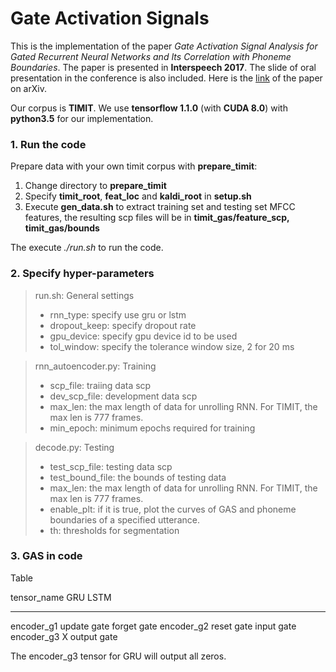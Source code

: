 # Gate Activation Signals

This is the implementation of the paper *Gate Activation Signal Analysis for Gated Recurrent Neural Networks and Its Correlation with Phoneme Boundaries*. The paper is presented in **Interspeech 2017**. The slide of oral presentation in the conference is also included. Here is the [link](https://arxiv.org/abs/1703.07588) of the paper on arXiv.

Our corpus is **TIMIT**. We use **tensorflow 1.1.0** (with **CUDA 8.0**) with **python3.5** for our implementation.


### 1. Run the code

Prepare data with your own timit corpus with **prepare_timit**:

1. Change directory to **prepare_timit**
2. Specify **timit_root**, **feat_loc** and **kaldi_root**
    in **setup.sh**
3. Execute **gen_data.sh** to extract training set and testing set MFCC features,
    the resulting scp files will be in
    **timit_gas/feature_scp, timit_gas/bounds**

The execute *./run.sh* to run the code.

### 2. Specify hyper-parameters

>run.sh: General settings
> * rnn_type: specify use gru or lstm
> * dropout_keep: specify dropout rate
> * gpu_device: specify gpu device id to be used
> * tol_window: specify the tolerance window size, 2 for 20 ms

>rnn_autoencoder.py: Training
> * scp_file: traiing data scp
> * dev_scp_file: development data scp
> * max_len: the max length of data for unrolling RNN. For TIMIT, the max len is 777 frames.
> * min_epoch: minimum epochs required for training

>decode.py: Testing
> * test_scp_file: testing data scp
> * test_bound_file: the bounds of testing data
> * max_len: the max length of data for unrolling RNN. For TIMIT, the max len is 777 frames.
> * enable_plt: if it is true, plot the curves of GAS and phoneme boundaries of a specified utterance.
> * th: thresholds for segmentation



### 3. GAS in code

Table

tensor_name GRU          LSTM      
----------- ------------ -----------
encoder_g1  update gate  forget gate
encoder_g2  reset gate   input gate
encoder_g3  X            output gate

The encoder_g3 tensor for GRU will output all zeros.
